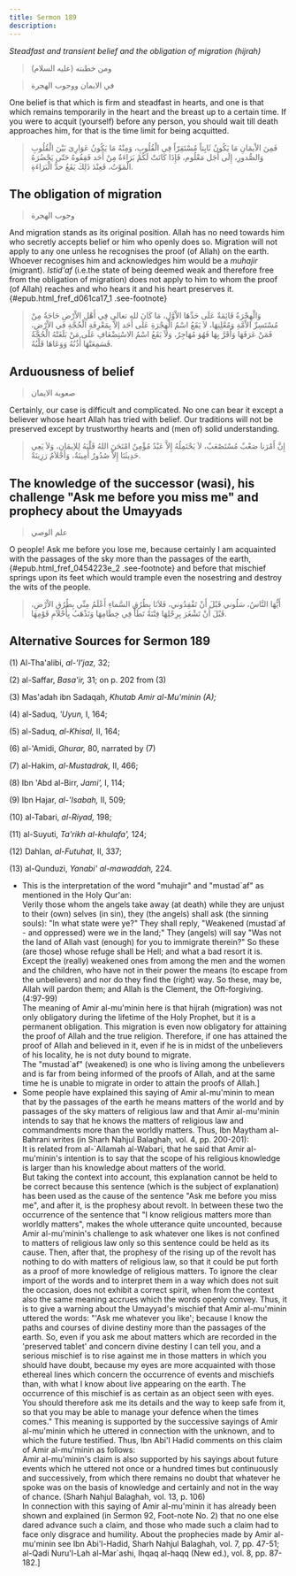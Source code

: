 ```yaml
---
title: Sermon 189
description: 
---
```


*Steadfast and transient belief and the obligation of migration
(hijrah)*

> ومن خطبته (عليه السلام)

> في الايمان ووجوب الهجرة

One belief is that which is firm and steadfast in hearts, and one is
that which remains temporarily in the heart and the breast up to a
certain time. If you were to acquit (yourself) before any person, you
should wait till death approaches him, for that is the time limit for
being acquitted.

> فَمِنَ الاْيمَانِ مَا يَكُونُ ثَابِتاً مُسْتَقِرّاً فِي الْقُلُوبِ، وَمِنْهُ مَا يَكُونُ عَوَارِىَ بَيْنَ
> الْقُلُوبِ وَالصُّدورِ، إِلَى أَجَل مَعْلُوم، فَإِذَا كَانَتْ لَكُمْ بَرَاءَةٌ مِنْ أَحَد فَقِفُوهُ حَتّى
> يَحْضُرَهُ الْمَوْتُ، فَعِنْدَ ذَلِكَ يَقَعُ حدُّ الْبَرَاءَةِ.

## The obligation of migration

> وجوب الهجرة

And migration stands as its original position. Allah has no need towards
him who secretly accepts belief or him who openly does so. Migration
will not apply to any one unless he recognises the proof (of Allah) on
the earth. Whoever recognises him and acknowledges him would be a
*muhajir* (migrant). *Istid'af* (i.e.the state of being deemed weak and
therefore free from the obligation of migration) does not apply to him
to whom the proof (of Allah) reaches and who hears it and his heart
preserves it. {#epub.html_fref_d061ca17_1
.see-footnote}

> وَالْهِجْرَةُ قَائِمَةٌ عَلَى حَدِّهَا الاْوَّلِ، مَا كَانَ لله تعالى فِي أَهْلِ الاْرْضِ حَاجَةٌ مِنْ
> مُسْتَسِرِّ الاْمَّةِ وَمُعْلِنِهَا، لاَ يَقَعُ اسْمُ الْهِجْرَةِ عَلَى أَحَد إلاَّ بِمَعْرِفَةِ الْحُجَّةِ في
> الاْرْضِ، فَمَنْ عَرَفَهَا وَأَقَرَّ بِهَا فَهُوَ مُهَاجِرٌ، وَلاَ يَقَعُ اسْمُ الاسْتِضْعَافِ عَلَى مَنْ
> بَلَغَتْهُ الْحُجَّةُ فَسَمِعَتْهَا أُذُنُهُ وَوَعَاهَا قَلْبُهُ.

## Arduousness of belief

> صعوبة الايمان

Certainly, our case is difficult and complicated. No one can bear it
except a believer whose heart Allah has tried with belief. Our
traditions will not be preserved except by trustworthy hearts and (men
of) solid understanding.

> إِنَّ أَمْرَنا صَعْبٌ مُسْتَصْعَبٌ، لاَ يَحْتَمِلُهُ إِلاَّ عَبْدٌ مُؤْمِنٌ امْتَحَنَ اللهُ قَلْبَهُ لِلاِيمَانِ،
> وَلاَ يَعِي حَدِيثَنَا إِلاَّ صُدُورٌ أَمِينَةٌ، وَأَحْلاَمٌ رَزِينَةٌ.

## The knowledge of the successor (wasi), his challenge \"Ask me before you miss me\" and prophecy about the Umayyads

> علم الوصي

O people! Ask me before you lose me, because certainly I am acquainted
with the passages of the sky more than the passages of the
earth,{#epub.html_fref_0454223e_2
.see-footnote} and before that mischief springs upon its feet which
would trample even the nosestring and destroy the wits of the people.

> أَيُّهَا النَّاسُ، سَلُوني قَبْلَ أَنْ تَفْقِدُوني، فَلاَنَا بِطُرُقِ السَّماءِ أَعْلَمُ مِنِّي بِطُرُقِ
> الاْرْضِ، قَبْلَ أَنْ تَشْغَرَ بِرِجْلِهَا فِتْنَةٌ تَطَأُ فِي خِطَامِهَا وَتَذْهَبُ بِأَحْلاَمِ قَوْمِهَا.

## Alternative Sources for Sermon 189

\(1\) Al-Tha'alibi, *al-\'I'jaz,* 32;

\(2\) al-Saffar, *Basa\'ir,* 31; on p. 202 from (3)

\(3\) Mas'adah ibn Sadaqah, *Khutab Amir al-Mu\'minin (A);*

\(4\) al-Saduq, *'Uyun,* I, 164;

\(5\) al-Saduq, *al-Khisal,* II, 164;

\(6\) al-\'Amidi, *Ghurar,* 80, narrated by (7)

\(7\) al-Hakim, *al-Mustadrak,* II, 466;

\(8\) Ibn 'Abd al-Birr, *Jami',* I, 114;

\(9\) Ibn Hajar, *al-\'Isabah,* II, 509;

\(10\) al-Tabari, *al-Riyad,* 198;

\(11\) al-Suyuti, *Ta\'rikh al-khulafa\',* 124;

\(12\) Dahlan, *al-Futuhat,* II, 337;

\(13\) al-Qunduzi, *Yanabi' al-mawaddah,* 224.

-  This is the
    interpretation of the word \"muhajir\" and \"mustad\`af\" as
    mentioned in the Holy Qur\'an:\
    Verily those whom the angels take away (at death) while they are
    unjust to their (own) selves (in sin), they (the angels) shall ask
    (the sinning souls): \"In what state were ye?\" They shall reply,
    \"Weakened (mustad\`af - and oppressed) were we in the land;\" They
    (angels) will say \"Was not the land of Allah vast (enough) for you
    to immigrate therein?\" So these (are those) whose refuge shall be
    Hell; and what a bad resort it is. Except the (really) weakened ones
    from among the men and the women and the children, who have not in
    their power the means (to escape from the unbelievers) and nor do
    they find the (right) way. So these, may be, Allah will pardon them;
    and Allah is the Clement, the Oft-forgiving. (4:97-99)\
    The meaning of Amir al-mu\'minin here is that hijrah (migration) was
    not only obligatory during the lifetime of the Holy Prophet, but it
    is a permanent obligation. This migration is even now obligatory for
    attaining the proof of Allah and the true religion. Therefore, if
    one has attained the proof of Allah and believed in it, even if he
    is in midst of the unbelievers of his locality, he is not duty bound
    to migrate.\
    The \"mustad\`af\" (weakened) is one who is living among the
    unbelievers and is far from being informed of the proofs of Allah,
    and at the same time he is unable to migrate in order to attain the
    proofs of Allah.]
-  Some people have
    explained this saying of Amir al-mu\'minin to mean that by the
    passages of the earth he means matters of the world and by passages
    of the sky matters of religious law and that Amir al-mu\'minin
    intends to say that he knows the matters of religious law and
    commandments more than the worldly matters. Thus, Ibn Maytham
    al-Bahrani writes (in Sharh Nahjul Balaghah, vol. 4, pp. 200-201):\
    It is related from al-\`Allamah al-Wabari, that he said that Amir
    al-mu\'minin\'s intention is to say that the scope of his religious
    knowledge is larger than his knowledge about matters of the world.\
    But taking the context into account, this explanation cannot be held
    to be correct because this sentence (which is the subject of
    explanation) has been used as the cause of the sentence \"Ask me
    before you miss me\", and after it, is the prophesy about revolt. In
    between these two the occurrence of the sentence that \"I know
    religious matters more than worldly matters\", makes the whole
    utterance quite uncounted, because Amir al-mu\'minin\'s challenge to
    ask whatever one likes is not confined to matters of religious law
    only so this sentence could be held as its cause. Then, after that,
    the prophesy of the rising up of the revolt has nothing to do with
    matters of religious law, so that it could be put forth as a proof
    of more knowledge of religious matters. To ignore the clear import
    of the words and to interpret them in a way which does not suit the
    occasion, does not exhibit a correct spirit, when from the context
    also the same meaning accrues which the words openly convey. Thus,
    it is to give a warning about the Umayyad\'s mischief that Amir
    al-mu\'minin uttered the words: \"\'Ask me whatever you like\';
    because I know the paths and courses of divine destiny more than the
    passages of the earth. So, even if you ask me about matters which
    are recorded in the \'preserved tablet\' and concern divine destiny
    I can tell you, and a serious mischief is to rise against me in
    those matters in which you should have doubt, because my eyes are
    more acquainted with those ethereal lines which concern the
    occurrence of events and mischiefs than, with what I know about live
    appearing on the earth. The occurrence of this mischief is as
    certain as an object seen with eyes. You should therefore ask me its
    details and the way to keep safe from it, so that you may be able to
    manage your defence when the times comes.\" This meaning is
    supported by the successive sayings of Amir al-mu\'minin which he
    uttered in connection with the unknown, and to which the future
    testified. Thus, Ibn Abi\'l Hadid comments on this claim of Amir
    al-mu\'minin as follows:\
    Amir al-mu\'minin\'s claim is also supported by his sayings about
    future events which he uttered not once or a hundred times but
    continuously and successively, from which there remains no doubt
    that whatever he spoke was on the basis of knowledge and certainly
    and not in the way of chance. (Sharh Nahjul Balaghah, vol. 13, p.
    106)\
    In connection with this saying of Amir al-mu\'minin it has already
    been shown and explained (in Sermon 92, Foot-note No. 2) that no one
    else dared advance such a claim, and those who made such a claim had
    to face only disgrace and humility. About the prophecies made by
    Amir al-mu\'minin see Ibn Abi\'l-Hadid, Sharh Nahjul Balaghah, vol.
    7, pp. 47-51; al-Qadi Nuru\'l-Lah al-Mar\`ashi, Ihqaq al-haqq (New
    ed.), vol. 8, pp. 87-182.]